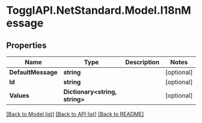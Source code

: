 # TogglAPI.NetStandard.Model.I18nMessage
## Properties

Name | Type | Description | Notes
------------ | ------------- | ------------- | -------------
**DefaultMessage** | **string** |  | [optional] 
**Id** | **string** |  | [optional] 
**Values** | **Dictionary&lt;string, string&gt;** |  | [optional] 

[[Back to Model list]](../README.md#documentation-for-models) [[Back to API list]](../README.md#documentation-for-api-endpoints) [[Back to README]](../README.md)

